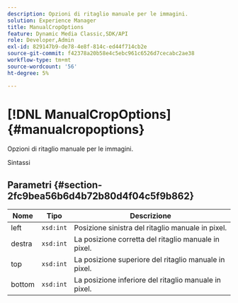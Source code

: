 ```yaml
---
description: Opzioni di ritaglio manuale per le immagini.
solution: Experience Manager
title: ManualCropOptions
feature: Dynamic Media Classic,SDK/API
role: Developer,Admin
exl-id: 829147b9-de78-4e8f-814c-ed44f714cb2e
source-git-commit: f42378a20b58e4c5ebc961c6526d7cecabc2ae38
workflow-type: tm+mt
source-wordcount: '56'
ht-degree: 5%

---
```


# [!DNL ManualCropOptions]{#manualcropoptions}

Opzioni di ritaglio manuale per le immagini.

Sintassi

## Parametri {#section-2fc9bea56b6d4b72b80d4f04c5f9b862}

| Nome | Tipo | Descrizione |
|---|---|---|
| left | `xsd:int` | Posizione sinistra del ritaglio manuale in pixel. |
| destra | `xsd:int` | La posizione corretta del ritaglio manuale in pixel. |
| top | `xsd:int` | La posizione superiore del ritaglio manuale in pixel. |
| bottom | `xsd:int` | La posizione inferiore del ritaglio manuale in pixel. |
